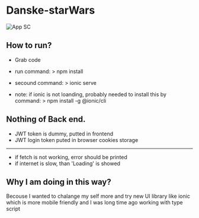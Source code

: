 # Danske-starWars

![App SC](https://i.ibb.co/zVKXn8y/Picture1.png)

## How to run?

- Grab code
- run command: > npm install
- secound command: > ionic serve


- note: if ionic is not loanding, probably needed to install this by command: > npm install -g @ionic/cli

## Nothing of Back end.
- JWT token is dummy, putted in frontend
- JWT login token puted in browser cookies storage

---
- if fetch is not working, error should be printed
- if internet is slow, than 'Loading' is showed

## Why I am doing in this way?

Becouse I wanted to chalange my self more and try new UI library like ionic which is more mobile friendly and I was long time ago working with type script
